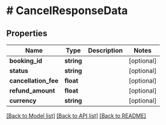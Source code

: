 # # CancelResponseData

## Properties

Name | Type | Description | Notes
------------ | ------------- | ------------- | -------------
**booking_id** | **string** |  | [optional]
**status** | **string** |  | [optional]
**cancellation_fee** | **float** |  | [optional]
**refund_amount** | **float** |  | [optional]
**currency** | **string** |  | [optional]

[[Back to Model list]](../../README.md#models) [[Back to API list]](../../README.md#endpoints) [[Back to README]](../../README.md)
